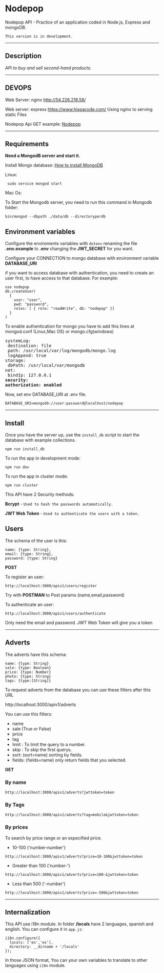 # Nodepop

Nodepop API - Practice of an application coded in Node.js, Express and mongoDB.

```This version is in development.```
***
## Description

*APi to buy and sell second-hand products.*
***

## DEVOPS

Web Server: nginx http://54.226.218.58/

Web server: express https://www.hispacode.com/ Using nginx to serving static Files

Nodepop Api GET example: [Nodepop](https://www.hispacode.com/apiv1/adverts?jwttoken=eyJhbGciOiJIUzI1NiIsInR5cCI6IkpXVCJ9.eyJ1c2VyX2lkIjoiNWM1MGY1OGU5MGM1MDgwYzhlN2ZiMTQyIiwiaWF0IjoxNTQ4ODA5NjM3LCJleHAiOjE1NDk1ODcyMzd9.E5V0JebSN35wro4U08cdNEM60IcwfWcI5SomsiGqsS0)

***
## Requirements

**Need a MongodB server and start it.**

Install Mongo database: [How to install MongoDB](https://docs.mongodb.com/manual/administration/install-community/)

Linux:

``` sudo service mongod start```

Mac Os:

To Start the Mongodb server, you need to run this command in Mongodb folder:

```shell
bin/mongod --dbpath ./data/db --directoryperdb
```

## Environment variables

Configure the enviroments variables with ```dotenv``` renaming the file **.env.example** to **.env** changing the **JWT_SECRET** for you want.

Configure your CONNECTION to mongo database with environment variable **DATABASE_URI**

if you want to access database with authentication, you need to create an user first, to have access to that database.
For example:

```
use nodepop
db.createUser(
  {
    user: "user",
    pwd: "password",
    roles: [ { role: "readWrite", db: "nodepop" }]
  }
)
```
To enable authentication for mongo you have to add this lines at mongod.conf (Linux,Mac OS) or mongo.cfg(windows)

<pre>
systemLog:
 destination: file
 path: /usr/local/var/log/mongodb/mongo.log
 logAppend: true
storage:
 dbPath: /usr/local/var/mongodb
net:
 bindIp: 127.0.0.1
<b>security:</b>
<b>authorization: enabled</b>
</pre>

Now, set env DATABASE_URI at .env file.

````DATABASE_URI=mongodb://user:password@localhost/nodepop````

***
## Install

Once you have the server up, use the ```install_db``` script to start the database with example collections.

```shell
npm run install_db
```
To run the app in development mode:

```shell
npm run dev
```
To run the app in cluster mode:

```shell
npm run cluster
```

This API have 2 Security methods:

**Bcrypt** - ```Used to hash the passwords automatically.```

**JWT Web Token** - ```Used to authenticate the users with a token.```


## Users

The schema of the user is this:

    name: {type: String},
    email: {type: String},
    password: {type: String}

**POST**

To register an user:

````URL
http://localhost:3000/apiv1/users/register
````
Try with **POSTMAN** to Post params (name,email,password)

To authenticate an user:

````URL
http://localhost:3000/apiv1/users/authenticate
````
Only need the email and password. JWT Web Token will give you a token


***
## Adverts

The adverts have this schema:

    name: {type: String}
    sale: {type: Boolean}
    price: {type: Number}
    photo: {type: String}
    tags: {type:[String]}

To request adverts from the database you can use these filters after this URL


http://localhost:3000/apiv1/adverts

You can use this filters:

- name
- sale (True or False)
- price
- tag
- limit : To limit the query to a number.
- skip : To skip the first querys.
- sort: (sort=name) sorting by fields.
- fields: (fields=name) only return fields that you selected.

**GET**

### By name

````URL
http://localhost:3000/apiv1/adverts?jwttoken=token
````

### By Tags

````URL
http://localhost:3000/apiv1/adverts?tag=mobile&jwttoken=token
````

### By prices

To search by price range or an especified price.

- 10-100 ('number-number')

````URL
http://localhost:3000/apiv1/adverts?price=10-100&jwttoken=token
````
- Greater than 100 ('number-')

````URL
http://localhost:3000/apiv1/adverts?price=100-&jwttoken=token
````
- Less than 500 ('-number')

````URL
http://localhost:3000/apiv1/adverts?price=-500&jwttoken=token
````

***
## Internalization

This API use i18n module. In folder **/locals** have 2 languages, spanish and english. You can configure it in ```app.js```:
````
i18n.configure({
  locals: ['en','es'],
  directory: __dirname + '/locals'
});
`````

In those JSON format, You can your own variables to translate to other languages using ```i18n``` module.
